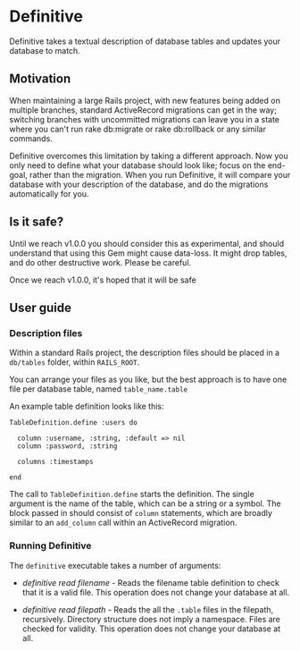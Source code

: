 # Definitive

Definitive takes a textual description of database tables and updates your database to match.

## Motivation

When maintaining a large Rails project, with new features being added on multiple branches, standard ActiveRecord migrations can get in the way; switching branches with uncommitted migrations can leave you in a state where you can't run rake db:migrate or rake db:rollback or any similar commands.

Definitive overcomes this limitation by taking a different approach.  Now you only need to define what your database should look like; focus on the end-goal, rather than the migration.  When you run Definitive, it will compare your database with your description of the database, and do the migrations automatically for you.

## Is it safe?

Until we reach v1.0.0 you should consider this as experimental, and should understand that using this Gem might cause data-loss.  It might drop tables, and do other destructive work.  Please be careful.

Once we reach v1.0.0, it's hoped that it will be safe

## User guide

### Description files

Within a standard Rails project, the description files should be placed in a `db/tables` folder, within `RAILS_ROOT`.

You can arrange your files as you like, but the best approach is to have one file per database table, named `table_name.table`

An example table definition looks like this:

    TableDefinition.define :users do

      column :username, :string, :default => nil
      column :password, :string

      columns :timestamps

    end

The call to `TableDefinition.define` starts the definition.  The single argument is the name of the table, which can be a string or a symbol.  The block passed in should consist of `column` statements, which are broadly similar to an `add_column` call within an ActiveRecord migration.

### Running Definitive

The `definitive` executable takes a number of arguments:

- *definitive read filename* - Reads the filename table definition to check that it is a valid file.  This operation does not change your database at all.

- *definitive read filepath* - Reads the all the `.table` files in the filepath, recursively.  Directory structure does not imply a namespace.  Files are checked for validity.  This operation does not change your database at all.


